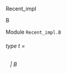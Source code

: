 Recent_impl

B

Module `Recent_impl.B`

<a id="type-t"></a>

###### type t =

<a id="type-t.B"></a>

######    | B